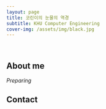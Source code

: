 ```yaml
---
layout: page
title: 코린이의 눈물의 역경
subtitle: KHU Computer Engineering
cover-img: /assets/img/black.jpg
---
```


<br/>

## About me

_Preparing_

## Contact


